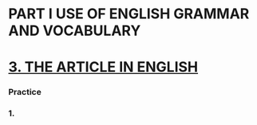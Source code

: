 # PART I USE OF ENGLISH GRAMMAR AND VOCABULARY
# [3. THE ARTICLE IN ENGLISH](../../README.md)
### Practice 
### 1.
